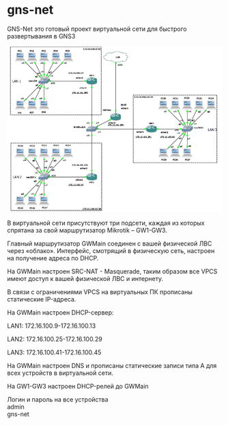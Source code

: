 # gns-net
GNS-Net это готовый проект виртуальной сети для быстрого развертывания в GNS3

![Карта сети GNS-Net](https://raw.githubusercontent.com/vasiliyaltunin/gns-net/master/GNS-LAN.png "Карта сети GNS-Net")

В виртуальной сети присутствуют три подсети, каждая из которых спрятана за свой маршрутизатор Mikrotik – GW1-GW3.

Главный маршрутизатор GWMain соединен с вашей физической ЛВС через «облако». Интерфейс, смотрящий в физическую сеть, настроен на получение адреса по DHCP.

На GWMain настроен SRC-NAT - Masquerade, таким образом все VPCS имеют доступ к вашей физической ЛВС и интернету.

В связи с ограничениями VPCS на виртуальных ПК прописаны статические IP-адреса.

На GWMain настроен DHCP-сервер:

LAN1:
172.16.100.9-172.16.100.13

LAN2:
172.16.100.25-172.16.100.29

LAN3:
172.16.100.41-172.16.100.45

На GWMain настроен DNS и прописаны статические записи типа А для всех устройств в виртуальной сети.

На GW1-GW3 настроен DHCP-релей до GWMain

Логин и пароль на все устройства<br>
admin<br>
gns-net<br>
